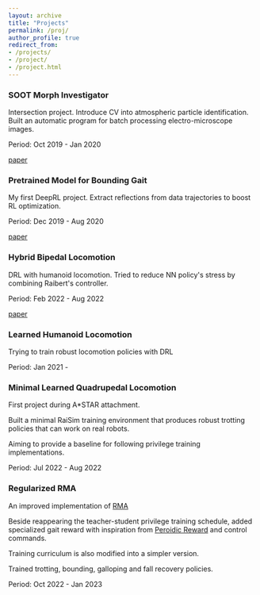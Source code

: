 ```yaml
---
layout: archive
title: "Projects"
permalink: /proj/
author_profile: true
redirect_from:
- /projects/
- /project/
- /project.html
---
```



### SOOT Morph Investigator

Intersection project. Introduce CV into atmospheric particle identification. Built an automatic program for batch processing electro-microscope images.

Period: Oct 2019 - Jan 2020

[paper](https://agupubs.onlinelibrary.wiley.com/doi/10.1029/2021JD036055)

### Pretrained Model for Bounding Gait

My first DeepRL project. Extract reflections from data trajectories to boost RL optimization.

Period: Dec 2019 - Aug 2020

[paper](https://ietresearch.onlinelibrary.wiley.com/doi/10.1049/csy2.12062)


### Hybrid Bipedal Locomotion

DRL with humanoid locomotion. Tried to reduce NN policy's stress by combining Raibert's controller.

Period: Feb 2022 - Aug 2022

[paper](https://www.mdpi.com/2072-666X/13/10/1688)


### Learned Humanoid Locomotion

Trying to train robust locomotion policies with DRL

Period: Jan 2021 - 


### Minimal Learned Quadrupedal Locomotion

First project during A*STAR attachment.

Built a minimal RaiSim training environment that produces robust trotting policies that can work on real robots.

Aiming to provide a baseline for following privilege training implementations.

Period: Jul 2022 - Aug 2022

### Regularized RMA

An improved implementation of [RMA](https://www.mdpi.com/2072-666X/13/10/1688)

Beside reappearing the teacher-student privilege training schedule, added specialized gait reward with inspiration from [Peroidic Reward]() and control commands.

Training curriculum is also modified into a simpler version.

Trained trotting, bounding, galloping and fall recovery policies.

Period: Oct 2022 - Jan 2023